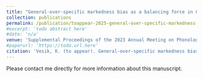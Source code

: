 ```yaml
---
title: "General-over-specific markedness bias as a balancing force in GLA-style learning"
collection: publications
permalink: /publication/toappear-2025-general-over-specific-markedness-bias
#excerpt: 'todo abstract here'
#date: 'n/a'
venue: 'Supplemental Proceedings of the 2023 Annual Meeting on Phonology'
#paperurl: 'https://todo.url.here'
citation: 'Vesik, K. (to appear). General-over-specific markedness bias as a balancing force in GLA-style learning. <i>Supplemental Proceedings of the 2023 Annual Meeting on Phonology</i>.'
---
```

Please contact me directly for more information about this manuscript.

<!--[Download paper here](https://www.aclweb.org/anthology/2020.sigmorphon-1.16.pdf)-->

<!--Recommended citation: 
Vesik, K. (to appear). General-over-specific markedness bias as a balancing force in GLA-style learning. <i>Supplemental Proceedings of the 2023 Annual Meeting on Phonology</i>.-->
